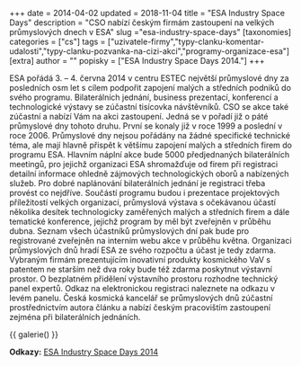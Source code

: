 +++
date = 2014-04-02
updated = 2018-11-04
title = "ESA Industry Space Days"
description = "CSO nabízí českým firmám zastoupení na velkých průmyslových dnech v ESA"
slug ="esa-industry-space-days"
[taxonomies]
categories = ["cs"]
tags = ["uzivatele-firmy","typy-clanku-komentar-udalosti","typy-clanku-pozvanka-na-cizi-akci","programy-organizace-esa"]
[extra]
author = ""
popisky = ["ESA Industry Space Days 2014."]
+++

ESA pořádá 3. – 4. června 2014 v centru ESTEC největší průmyslové dny za posledních osm let s cílem podpořit zapojení malých a středních podniků do svého programu. Bilaterálních jednání, business prezentací, konferencí a technologické výstavy se zúčastní tisícovka návštěvníků. CSO se akce také zúčastní a nabízí Vám na akci zastoupení. Jedná se v pořadí již o páté průmyslové dny tohoto druhu. První se konaly již v roce 1999 a poslední v roce 2006. Průmyslové dny nejsou pořádány na žádné specifické technické téma, ale mají hlavně přispět k většímu zapojení malých a středních firem do programu ESA. Hlavním náplní akce bude 5000 předjednaných bilaterálních meetingů, pro jejichž organizaci ESA shromažďuje od firem při registraci detailní informace ohledně zájmových technologických oborů a nabízených služeb. Pro dobré naplánování bilaterálních jednání je registraci třeba provést co nejdříve. Součástí programu budou i prezentace projektových příležitostí velkých organizací, průmyslová výstava s očekávanou účastí několika desítek technologicky zaměřených malých a středních firem a dále tematické konference, jejichž program by měl být zveřejněn v průběhu dubna. Seznam všech účastníků průmyslových dní pak bude pro registrované zveřejněn na interním webu akce v průběhu května. Organizaci průmyslových dnů hradí ESA ze svého rozpočtu a účast je tedy zdarma. Vybraným firmám prezentujícím inovativní produkty kosmického VaV s patentem ne starším než dva roky bude též zdarma poskytnut výstavní prostor. O bezplatném přidělení výstavního prostoru rozhodne technický panel expertů. Odkaz na elektronickou registraci naleznete na odkazu v levém panelu. Česká kosmická kancelář se průmyslových dnů zúčastní prostřednictvím autora článku a nabízí českým pracovištím zastoupení zejména při bilaterálních jednáních.

{{ galerie() }}

**Odkazy:**
[ESA Industry Space Days 2014]

[ESA Industry Space Days 2014]: http://www.industryspacedays.com/
